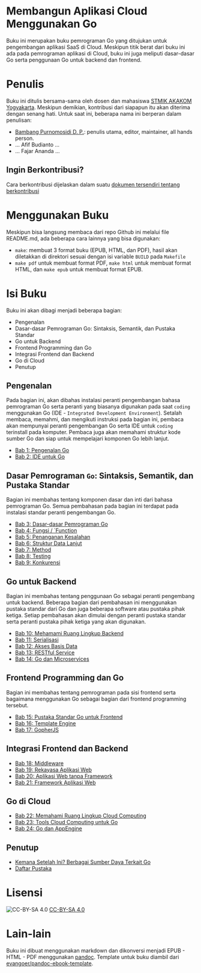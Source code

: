 # Membangun Aplikasi Cloud Menggunakan Go

Buku ini merupakan buku pemrograman Go yang ditujukan untuk pengembangan aplikasi SaaS di Cloud. Meskipun titik berat dari buku ini ada pada pemrograman aplikasi di Cloud, buku ini juga meliputi dasar-dasar Go serta penggunaan Go untuk backend dan frontend. 

# Penulis

Buku ini ditulis bersama-sama oleh dosen dan mahasiswa [STMIK AKAKOM Yogyakarta](http://www.akakom.ac.id). Meskipun demikian, kontribusi dari siapapun itu akan diterima dengan senang hati. Untuk saat ini, beberapa nama ini berperan dalam penulisan:

* [Bambang Purnomosidi D. P.](http://bpdp.xyz): penulis utama, editor, maintainer, all hands person.
* ... Afif Budianto ...
* ... Fajar Ananda ...

## Ingin Berkontribusi?

Cara berkontribusi dijelaskan dalam suatu [dokumen tersendiri tentang berkontribusi](berkontribusi.md)

# Menggunakan Buku

Meskipun bisa langsung membaca dari repo Github ini melalui file README.md, ada beberapa cara lainnya yang bisa digunakan:

* `make`: membuat 3 format buku (EPUB, HTML, dan PDF), hasil akan diletakkan di direktori sesuai dengan isi variable `BUILD` pada `Makefile`
* `make pdf` untuk membuat format PDF, `make html` untuk membuat format HTML, dan `make epub` untuk membuat format EPUB.

# Isi Buku

Buku ini akan dibagi menjadi beberapa bagian:
* Pengenalan
* Dasar-dasar Pemrograman Go: Sintaksis, Semantik, dan Pustaka Standar
* Go untuk Backend
* Frontend Programming dan Go
* Integrasi Frontend dan Backend
* Go di Cloud
* Penutup

## Pengenalan

Pada bagian ini, akan dibahas instalasi peranti pengembangan bahasa pemrograman Go serta peranti yang biasanya digunakan pada saat `coding` menggunakan Go (IDE - `Integrated Development Environment`). Setalah membaca, memahmi, dan mengikuti instruksi pada bagian ini, pembaca akan mempunyai peranti pengembangan Go serta IDE untuk `coding` terinstall pada komputer. Pembaca juga akan memahami struktur kode sumber Go dan siap untuk mempelajari komponen Go lebih lanjut.

* [Bab 1: Pengenalan Go](bab-01.md)
* [Bab 2: IDE untuk Go](bab-02.md)

## Dasar Pemrograman `Go`: Sintaksis, Semantik, dan Pustaka Standar

Bagian ini membahas tentang komponen dasar dan inti dari bahasa pemrograman Go. Semua pembahasan pada bagian ini terdapat pada instalasi standar peranti pengembangan Go.

* [Bab 3: Dasar-dasar Pemrograman Go](bab-03.md)
* [Bab 4: Fungsi / `Function](bab-04.md)
* [Bab 5: Penanganan Kesalahan](bab-05.md)
* [Bab 6: Struktur Data Lanjut](bab-06.md)
* [Bab 7: Method](bab-07.md)
* [Bab 8: Testing](bab-08.md)
* [Bab 9: Konkurensi](bab-09.md)

## Go untuk Backend 

Bagian ini membahas tentang penggunaan Go sebagai peranti pengembang untuk backend. Beberapa bagian dari pembahasan ini menggunakan pustaka standar dari Go dan juga beberapa software atau pustaka pihak ketiga. Setiap pembahasan akan dimulai dengan peranti pustaka standar serta peranti pustaka pihak ketiga yang akan digunakan.

* [Bab 10: Mehamami Ruang Lingkup Backend](bab-10.md)
* [Bab 11: Serialisasi](bab-11.md)
* [Bab 12: Akses Basis Data](bab-12.md)
* [Bab 13: RESTful Service](bab-13.md)
* [Bab 14: Go dan Microservices](bab-14.md)

## Frontend Programming dan Go

Bagian ini membahas tentang pemrograman pada sisi frontend serta bagaimana menggunakan Go sebagai bagian dari frontend programming tersebut.

* [Bab 15: Pustaka Standar Go untuk Frontend](bab-15.md)
* [Bab 16: Template Engine](bab-16.md)
* [Bab 17: GopherJS](bab-17.md)

## Integrasi Frontend dan Backend

* [Bab 18: Middleware](bab-18.md)
* [Bab 19: Rekayasa Aplikasi Web](bab-19.md)
* [Bab 20: Aplikasi Web tanpa Framework](bab-20.md)
* [Bab 21: Framework Aplikasi Web](bab-21.md)

## Go di Cloud

* [Bab 22: Memahami Ruang Lingkup Cloud Computing](bab-22.md)
* [Bab 23: Tools Cloud Computing untuk Go](bab-23.md)
* [Bab 24: Go dan AppEngine](bab-24.md)

## Penutup

* [Kemana Setelah Ini? Berbagai Sumber Daya Terkait Go](sumberdaya.md)
* [Daftar Pustaka](daftar-pustaka.md)

# Lisensi

![CC-BY-SA 4.0](images/cc-by-sa-4.png)
[CC-BY-SA 4.0](http://creativecommons.org/licenses/by-sa/4.0/)

# Lain-lain

Buku ini dibuat menggunakan markdown dan dikonversi menjadi EPUB - HTML - PDF menggunakan [pandoc](http://pandoc.org). Template untuk buku diambil dari [evangoer/pandoc-ebook-template](https://github.com/evangoer/pandoc-ebook-template).
